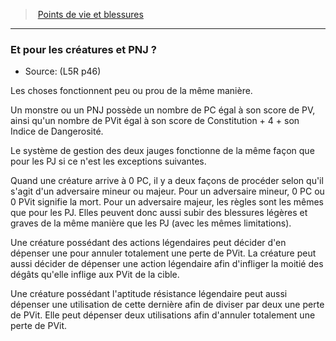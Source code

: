 ﻿---
!GenericItem
Id: l5r_hitpoints_hd.md#et-pour-les-créatures-et-pnj-?
ParentLink: l5r_hitpoints_hd.md#points-de-vie-et-blessures
Name: Et pour les créatures et PNJ ?
ParentName: Points de vie et blessures
NameLevel: 3
Source: (L5R p46)
Attributes: {}
---
> [Points de vie et blessures](hd_l5r_hitpoints.md)

---

### Et pour les créatures et PNJ ?

- Source: (L5R p46)

Les choses fonctionnent peu ou prou de la même manière.

Un monstre ou un PNJ possède un nombre de PC égal à son score de PV, ainsi qu'un nombre de PVit égal à son score de Constitution + 4 + son Indice de Dangerosité.

Le système de gestion des deux jauges fonctionne de la même façon que pour les PJ si ce n'est les exceptions suivantes.

Quand une créature arrive à 0 PC, il y a deux façons de procéder selon qu'il s'agit d'un adversaire mineur ou majeur. Pour un adversaire mineur, 0 PC ou 0 PVit signifie la mort. Pour un adversaire majeur, les règles sont les mêmes que pour les PJ. Elles peuvent donc aussi subir des blessures légères et graves de la même manière que les PJ (avec les mêmes limitations).

Une créature possédant des actions légendaires peut décider d'en dépenser une pour annuler totalement une perte de PVit. La créature peut aussi décider de dépenser une action légendaire afin d'infliger la moitié des dégâts qu'elle inflige aux PVit de la cible.

Une créature possédant l'aptitude résistance légendaire peut aussi dépenser une utilisation de cette dernière afin de diviser par deux une perte de PVit. Elle peut dépenser deux utilisations afin d'annuler totalement une perte de PVit.

